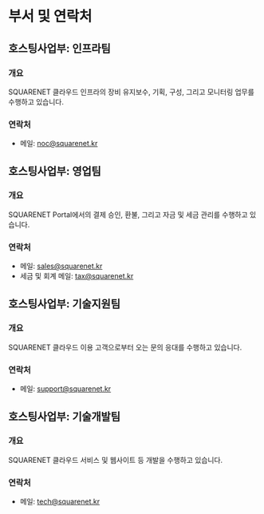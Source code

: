 # 부서 및 연락처
## 호스팅사업부: 인프라팀
### 개요
SQUARENET 클라우드 인프라의 장비 유지보수, 기획, 구성, 그리고 모니터링 업무를 수행하고 있습니다.

### 연락처
- 메일: noc@squarenet.kr

## 호스팅사업부: 영업팀
### 개요
SQUARENET Portal에서의 결제 승인, 환불, 그리고 자금 및 세금 관리를 수행하고 있습니다.

### 연락처
- 메일: sales@squarenet.kr
- 세금 및 회계 메일: tax@squarenet.kr

## 호스팅사업부: 기술지원팀
### 개요
SQUARENET 클라우드 이용 고객으로부터 오는 문의 응대를 수행하고 있습니다.

### 연락처
- 메일: support@squarenet.kr

## 호스팅사업부: 기술개발팀
### 개요
SQUARENET 클라우드 서비스 및 웹사이트 등 개발을 수행하고 있습니다.

### 연락처
- 메일: tech@squarenet.kr
